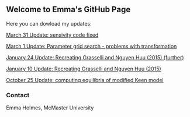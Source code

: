 ## Welcome to Emma's GitHub Page

Here you can dowload my updates:

<a href="March_31_2020.html" download>March 31 Update: sensivity code fixed</a>

<a href="March_1_2020.html" download>March 1 Update: Parameter grid search - problems with transformation</a>

<a href="Jan_24_2020.html" download>January 24 Update: Recreating Grasselli and Nguyen Huu (2015) (further)</a>

<a href="Jan_10_2020.html" download>January 10 Update: Recreating Grasselli and Nguyen Huu (2015)</a>

<a href="Oct_25_2019.html" download>October 25 Update: computing equilibria of modified Keen model</a>

### Contact

Emma Holmes, McMaster University 

